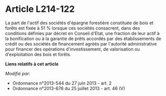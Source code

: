 # Article L214-122

La part de l'actif des sociétés d'épargne forestière constituée de bois et forêts est fixée à 51 % lorsque ces sociétés
consacrent, dans des conditions définies par décret en Conseil d'Etat, une fraction de leur actif à la bonification ou à la
garantie de prêts accordés par des établissements de crédit ou des sociétés de financement agréés par l'autorité
administrative pour financer des opérations d'investissement, de valorisation ou d'exploitation des bois et forêts.

**Liens relatifs à cet article**

_Modifié par_:

  - Ordonnance n°2013-544 du 27 juin 2013 - art. 2
  - Ordonnance n°2013-676 du 25 juillet 2013 - art. 46 (V)
